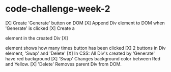 # code-challenge-week-2

[X] Create 'Generate' button on DOM
[X] Append Div element to DOM when 'Generate' is clicked
[X] Create a <p> element in the created Div 
[X] <p> element shows how many times button has been clicked
[X] 2 buttons in Div element, 'Swap' and 'Delete'
[X] In CSS: All Div's created by 'Generate' have red background
[X] 'Swap' Changes background color between Red and Yellow.
[X] 'Delete' Removes parent Div from DOM. 